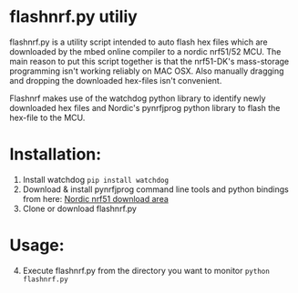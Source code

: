 # flashnrf.py utiliy
flashnrf.py is a utility script intended to auto flash hex files which are downloaded by the mbed online compiler to a nordic nrf51/52 MCU. The main reason to put this script together is that the nrf51-DK's mass-storage programming isn't working reliably on MAC OSX. Also manually dragging and dropping the downloaded hex-files isn't convenient.  

Flashnrf makes use of the watchdog python library to identify newly downloaded hex files and Nordic's pynrfjprog python library to flash the hex-file to the MCU.

# Installation:
1. Install watchdog
   `pip install watchdog`
2. Download & install pynrfjprog command line tools and python bindings from here:
  [Nordic nrf51 download area](https://www.nordicsemi.com/eng/Products/Bluetooth-low-energy2/nRF51822)
3. Clone or download flashnrf.py

# Usage:
4. Execute flashnrf.py from the directory you want to monitor `python flashnrf.py`
